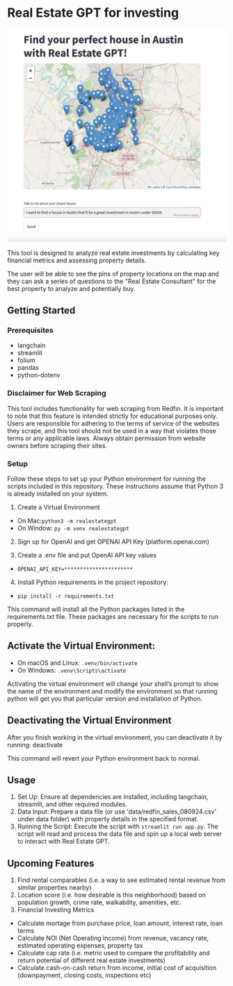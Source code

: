 # Real Estate GPT for investing
![alt text](data/RealestateGPT_screenshot.png)

This tool is designed to analyze real estate investments by calculating key financial metrics and assessing property details. 

The user will be able to see the pins of property locations on the map and they can ask a series of questions to the "Real Estate Consultant" for the best property to analyze and potentially buy.  
## Getting Started

### Prerequisites

 - langchain
 - streamlit
 - folium
 - pandas
 - python-dotenv

### Disclaimer for Web Scraping 
This tool includes functionality for web scraping from Redfin. 
 It is important to note that this feature is intended strictly for educational purposes only. Users are responsible for adhering to the terms of service of the websites they scrape, and this tool should not be used in a way that violates those terms or any applicable laws. Always obtain permission from website owners before scraping their sites.

### Setup
Follow these steps to set up your Python environment for running the scripts included in this repository. These instructions assume that Python 3 is already installed on your system.

1. Create a Virtual Environment
* On Mac:```python3 -m realestategpt```
* On Window: ```py -m venv realestategpt```

2. Sign up for OpenAI and get OPENAI API Key (platform.openai.com)

3. Create a .env file and put OpenAI API key values 
* ```OPENAI_API_KEY=**********************```
4. Install Python requirements in the project repository: 
* ```pip install -r requirements.txt```

This command will install all the Python packages listed in the requirements.txt file. These packages are necessary for the scripts to run properly.


## Activate the Virtual Environment:
* On macOS and Linux:
```.venv/bin/activate```
* On Windows:
```.venv\Scripts\activate```

Activating the virtual environment will change your shell’s prompt to show the name of the environment and modify the environment so that running python will get you that particular version and installation of Python.

## Deactivating the Virtual Environment
After you finish working in the virtual environment, you can deactivate it by running: deactivate

This command will revert your Python environment back to normal.

## Usage
1. Set Up: Ensure all dependencies are installed, including langchain, streamlit, and other required modules.
2. Data Input: Prepare a data file (or use 'data/redfin_sales_080924.csv' under data folder) with property details in the specified format.
3. Running the Script: Execute the script with ```streamlit run app.py```. The script will read and process the data file and spin up a local web server to interact with Real Estate GPT. 

## Upcoming Features 
1. Find rental comparables (i.e. a way to see estimated rental revenue from similar properties nearby)
2. Location score (i.e. how desirable is this neighborhood) based on population growth, crime rate, walkability, amenities, etc. 
3. Financial Investing Metrics 
- Calculate mortage from purchase price, loan amount, interest rate, loan terms
- Calculate NOI (Net Operating Income) from revenue, vacancy rate, estimated operating expenses, property tax 
- Calculate cap rate (i.e. metric used to compare the profitability and return potential of different real estate investments)
- Calculate cash-on-cash return from income, initial cost of acquisition (downpayment, closing costs, inspections etc)




